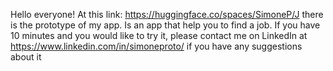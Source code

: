 Hello everyone! At this link: https://huggingface.co/spaces/SimoneP/J there is the prototype of my app. Is an app that help you to find a job. If you have 10 minutes and you would like to try it, please contact me on LinkedIn at https://www.linkedin.com/in/simoneproto/ if you have any suggestions about it

<!--
**SimonePrt/SimonePrt** is a ✨ _special_ ✨ repository because its `README.md` (this file) appears on your GitHub profile.

Here are some ideas to get you started:

- 🔭 I’m currently working on ...
- 🌱 I’m currently learning ...
- 👯 I’m looking to collaborate on ...
- 🤔 I’m looking for help with ...
- 💬 Ask me about ...
- 📫 How to reach me: ...
- 😄 Pronouns: ...
- ⚡ Fun fact: ...
-->
